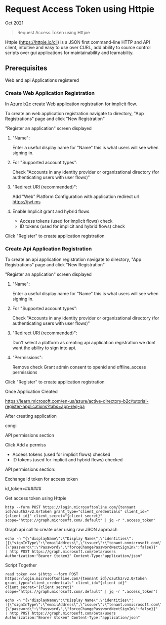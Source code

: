 # Request Access Token using Httpie

Oct 2021 

> Request Access Token using Httpie

Httpie (https://httpie.io/cli) is a JSON first command-line HTTP and API client, intuitive and easy to use over CURL, add ability to source control scripts over gui applications for maintainability and learnability.

## Prerequisites 

Web and api Applications registered

### Create Web Application Registration

In Azure b2c create Web application registration for implicit flow.

To create an web application registration navigate to directory, "App Registrations" page and click "New Registration"

"Register an application" screen displayed

1. "Name":

    Enter a useful display name for "Name" this is what users will see when signing in.

1. For "Supported account types":

    Check "Accounts in any identity provider or organizational directory (for authenticating users with user flows)"

1. "Redirect URI (recommended)":

    Add "Web" Platform Configuration with application redirect url https://jwt.ms

1. Enable Implicit grant and hybrid flows

    * Access tokens (used for implicit flows) check
    * ID tokens (used for implicit and hybrid flows) check
    
Click "Register" to create application registration

### Create Api Application Registration

To create an api application registration navigate to directory, "App Registrations" page and click "New Registration"

"Register an application" screen displayed

1. "Name":

    Enter a useful display name for "Name" this is what users will see when signing in.

1. For "Supported account types":

    Check "Accounts in any identity provider or organizational directory (for authenticating users with user flows)"

1. "Redirect URI (recommended)":

    Don't select a platform as creating api application registration we dont want the abiliry to sign into api.

1. "Permissions":

    Remove check Grant admin consent to openid and offline_access permissions

Click "Register" to create application registration

Once Application Created 




https://learn.microsoft.com/en-us/azure/active-directory-b2c/tutorial-register-applications?tabs=app-reg-ga 


After creating application 

congi

API permissions section 

Click Add a permiss


* Access tokens (used for implicit flows) checked 
* ID tokens (used for implicit and hybrid flows) checked 

API permissions section:




Exchange id token for access token 

id_token=######







Get access token using Httpie

```
http --form POST https://login.microsoftonline.com/{tennant id}/oauth2/v2.0/token grant_type="client_credentials" client_id="{client id}" client_secret="{client secret}" scope="https://graph.microsoft.com/.default" | jq -r ".access_token"
```

Graph api call to create user using raw JSON approach

```
echo -n "{\"displayName\":\"Display Name\",\"identities\":[{\"signInType\":\"emailAddress\",\"issuer\":\"tenant.onmicrosoft.com\",\"issuerAssignedId\":\"name@example.app\"}],\"passwordProfile\":{\"password\":\"Password\",\"forceChangePasswordNextSignIn\":false}}" | http POST https://graph.microsoft.com/beta/users Authorization:"Bearer {token}" Content-Type:"application/json"
```

Script Together

```
read token <<< $(http --form POST https://login.microsoftonline.com/{tennant id}/oauth2/v2.0/token grant_type="client_credentials" client_id="{client id}" client_secret="{client secret}" scope="https://graph.microsoft.com/.default" | jq -r ".access_token")

echo -n "{\"displayName\":\"Display Name\",\"identities\":[{\"signInType\":\"emailAddress\",\"issuer\":\"tenant.onmicrosoft.com\",\"issuerAssignedId\":\"name@example.com\"}],\"passwordProfile\":{\"password\":\"Password\",\"forceChangePasswordNextSignIn\":false}}" | http POST https://graph.microsoft.com/beta/users Authorization:"Bearer $token" Content-Type:"application/json"
```